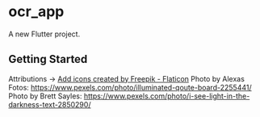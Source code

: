 # ocr_app

A new Flutter project.

## Getting Started

Attributions ->
    <a href="https://www.flaticon.com/free-icons/add" title="add icons">Add icons created by Freepik - Flaticon</a>
    Photo by Alexas Fotos: https://www.pexels.com/photo/illuminated-qoute-board-2255441/
    Photo by Brett Sayles: https://www.pexels.com/photo/i-see-light-in-the-darkness-text-2850290/